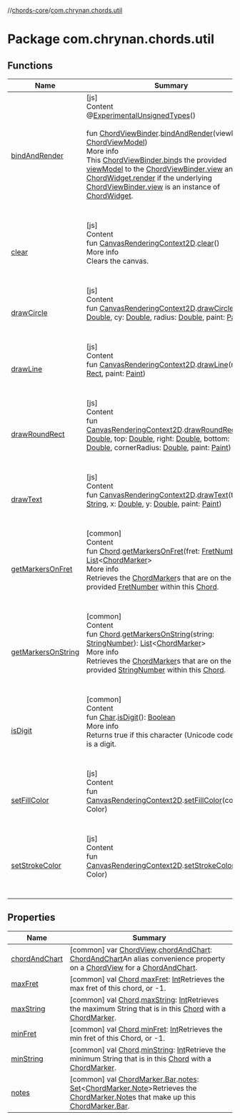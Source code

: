 //[chords-core](../../index.md)/[com.chrynan.chords.util](index.md)



# Package com.chrynan.chords.util  


## Functions  
  
|  Name |  Summary | 
|---|---|
| <a name="com.chrynan.chords.util//bindAndRender/com.chrynan.chords.view.ChordViewBinder#com.chrynan.chords.model.ChordViewModel/PointingToDeclaration/"></a>[bindAndRender](bind-and-render.md)| <a name="com.chrynan.chords.util//bindAndRender/com.chrynan.chords.view.ChordViewBinder#com.chrynan.chords.model.ChordViewModel/PointingToDeclaration/"></a>[js]  <br>Content  <br>@[ExperimentalUnsignedTypes](https://kotlinlang.org/api/latest/jvm/stdlib/kotlin/-experimental-unsigned-types/index.html)()  <br>  <br>fun [ChordViewBinder](../com.chrynan.chords.view/-chord-view-binder/index.md#%5Bcom.chrynan.chords.view%2FChordViewBinder%2F%2F%2FPointingToDeclaration%2F%5D%2FExtensions%2F-2072960283).[bindAndRender](bind-and-render.md)(viewModel: [ChordViewModel](../com.chrynan.chords.model/-chord-view-model/index.md))  <br>More info  <br>This [ChordViewBinder.bind](../com.chrynan.chords.view/-chord-view-binder/bind.md)s the provided [viewModel](bind-and-render.md) to the [ChordViewBinder.view](../com.chrynan.chords.view/-chord-view-binder/view.md) and calls [ChordWidget.render](../../../chords-android/com.chrynan.chords.widget/-chord-widget/render.md) if the underlying [ChordViewBinder.view](../com.chrynan.chords.view/-chord-view-binder/view.md) is an instance of [ChordWidget](../com.chrynan.chords.widget/-chord-widget/index.md).  <br><br><br>|
| <a name="com.chrynan.chords.util//clear/org.w3c.dom.CanvasRenderingContext2D#/PointingToDeclaration/"></a>[clear](clear.md)| <a name="com.chrynan.chords.util//clear/org.w3c.dom.CanvasRenderingContext2D#/PointingToDeclaration/"></a>[js]  <br>Content  <br>fun [CanvasRenderingContext2D](https://kotlinlang.org/api/latest/jvm/stdlib/org.w3c.dom/-canvas-rendering-context2-d/index.html).[clear](clear.md)()  <br>More info  <br>Clears the canvas.  <br><br><br>|
| <a name="com.chrynan.chords.util//drawCircle/org.w3c.dom.CanvasRenderingContext2D#kotlin.Double#kotlin.Double#kotlin.Double#com.chrynan.chords.graphics.Paint/PointingToDeclaration/"></a>[drawCircle](draw-circle.md)| <a name="com.chrynan.chords.util//drawCircle/org.w3c.dom.CanvasRenderingContext2D#kotlin.Double#kotlin.Double#kotlin.Double#com.chrynan.chords.graphics.Paint/PointingToDeclaration/"></a>[js]  <br>Content  <br>fun [CanvasRenderingContext2D](https://kotlinlang.org/api/latest/jvm/stdlib/org.w3c.dom/-canvas-rendering-context2-d/index.html).[drawCircle](draw-circle.md)(cx: [Double](https://kotlinlang.org/api/latest/jvm/stdlib/kotlin/-double/index.html), cy: [Double](https://kotlinlang.org/api/latest/jvm/stdlib/kotlin/-double/index.html), radius: [Double](https://kotlinlang.org/api/latest/jvm/stdlib/kotlin/-double/index.html), paint: [Paint](../com.chrynan.chords.graphics/-paint/index.md))  <br><br><br>|
| <a name="com.chrynan.chords.util//drawLine/org.w3c.dom.CanvasRenderingContext2D#com.chrynan.chords.graphics.Rect#com.chrynan.chords.graphics.Paint/PointingToDeclaration/"></a>[drawLine](draw-line.md)| <a name="com.chrynan.chords.util//drawLine/org.w3c.dom.CanvasRenderingContext2D#com.chrynan.chords.graphics.Rect#com.chrynan.chords.graphics.Paint/PointingToDeclaration/"></a>[js]  <br>Content  <br>fun [CanvasRenderingContext2D](https://kotlinlang.org/api/latest/jvm/stdlib/org.w3c.dom/-canvas-rendering-context2-d/index.html).[drawLine](draw-line.md)(rect: [Rect](../com.chrynan.chords.graphics/-rect/index.md), paint: [Paint](../com.chrynan.chords.graphics/-paint/index.md))  <br><br><br>|
| <a name="com.chrynan.chords.util//drawRoundRect/org.w3c.dom.CanvasRenderingContext2D#kotlin.Double#kotlin.Double#kotlin.Double#kotlin.Double#kotlin.Double#com.chrynan.chords.graphics.Paint/PointingToDeclaration/"></a>[drawRoundRect](draw-round-rect.md)| <a name="com.chrynan.chords.util//drawRoundRect/org.w3c.dom.CanvasRenderingContext2D#kotlin.Double#kotlin.Double#kotlin.Double#kotlin.Double#kotlin.Double#com.chrynan.chords.graphics.Paint/PointingToDeclaration/"></a>[js]  <br>Content  <br>fun [CanvasRenderingContext2D](https://kotlinlang.org/api/latest/jvm/stdlib/org.w3c.dom/-canvas-rendering-context2-d/index.html).[drawRoundRect](draw-round-rect.md)(left: [Double](https://kotlinlang.org/api/latest/jvm/stdlib/kotlin/-double/index.html), top: [Double](https://kotlinlang.org/api/latest/jvm/stdlib/kotlin/-double/index.html), right: [Double](https://kotlinlang.org/api/latest/jvm/stdlib/kotlin/-double/index.html), bottom: [Double](https://kotlinlang.org/api/latest/jvm/stdlib/kotlin/-double/index.html), cornerRadius: [Double](https://kotlinlang.org/api/latest/jvm/stdlib/kotlin/-double/index.html), paint: [Paint](../com.chrynan.chords.graphics/-paint/index.md))  <br><br><br>|
| <a name="com.chrynan.chords.util//drawText/org.w3c.dom.CanvasRenderingContext2D#kotlin.String#kotlin.Double#kotlin.Double#com.chrynan.chords.graphics.Paint/PointingToDeclaration/"></a>[drawText](draw-text.md)| <a name="com.chrynan.chords.util//drawText/org.w3c.dom.CanvasRenderingContext2D#kotlin.String#kotlin.Double#kotlin.Double#com.chrynan.chords.graphics.Paint/PointingToDeclaration/"></a>[js]  <br>Content  <br>fun [CanvasRenderingContext2D](https://kotlinlang.org/api/latest/jvm/stdlib/org.w3c.dom/-canvas-rendering-context2-d/index.html).[drawText](draw-text.md)(text: [String](https://kotlinlang.org/api/latest/jvm/stdlib/kotlin/-string/index.html), x: [Double](https://kotlinlang.org/api/latest/jvm/stdlib/kotlin/-double/index.html), y: [Double](https://kotlinlang.org/api/latest/jvm/stdlib/kotlin/-double/index.html), paint: [Paint](../com.chrynan.chords.graphics/-paint/index.md))  <br><br><br>|
| <a name="com.chrynan.chords.util//getMarkersOnFret/com.chrynan.chords.model.Chord#com.chrynan.chords.model.FretNumber/PointingToDeclaration/"></a>[getMarkersOnFret](get-markers-on-fret.md)| <a name="com.chrynan.chords.util//getMarkersOnFret/com.chrynan.chords.model.Chord#com.chrynan.chords.model.FretNumber/PointingToDeclaration/"></a>[common]  <br>Content  <br>fun [Chord](../com.chrynan.chords.model/-chord/index.md).[getMarkersOnFret](get-markers-on-fret.md)(fret: [FretNumber](../com.chrynan.chords.model/-fret-number/index.md)): [List](https://kotlinlang.org/api/latest/jvm/stdlib/kotlin.collections/-list/index.html)<[ChordMarker](../com.chrynan.chords.model/-chord-marker/index.md)>  <br>More info  <br>Retrieves the [ChordMarker](../com.chrynan.chords.model/-chord-marker/index.md)s that are on the provided [FretNumber](../com.chrynan.chords.model/-fret-number/index.md) within this [Chord](../com.chrynan.chords.model/-chord/index.md).  <br><br><br>|
| <a name="com.chrynan.chords.util//getMarkersOnString/com.chrynan.chords.model.Chord#com.chrynan.chords.model.StringNumber/PointingToDeclaration/"></a>[getMarkersOnString](get-markers-on-string.md)| <a name="com.chrynan.chords.util//getMarkersOnString/com.chrynan.chords.model.Chord#com.chrynan.chords.model.StringNumber/PointingToDeclaration/"></a>[common]  <br>Content  <br>fun [Chord](../com.chrynan.chords.model/-chord/index.md).[getMarkersOnString](get-markers-on-string.md)(string: [StringNumber](../com.chrynan.chords.model/-string-number/index.md)): [List](https://kotlinlang.org/api/latest/jvm/stdlib/kotlin.collections/-list/index.html)<[ChordMarker](../com.chrynan.chords.model/-chord-marker/index.md)>  <br>More info  <br>Retrieves the [ChordMarker](../com.chrynan.chords.model/-chord-marker/index.md)s that are on the provided [StringNumber](../com.chrynan.chords.model/-string-number/index.md) within this [Chord](../com.chrynan.chords.model/-chord/index.md).  <br><br><br>|
| <a name="com.chrynan.chords.util//isDigit/kotlin.Char#/PointingToDeclaration/"></a>[isDigit](is-digit.md)| <a name="com.chrynan.chords.util//isDigit/kotlin.Char#/PointingToDeclaration/"></a>[common]  <br>Content  <br>fun [Char](https://kotlinlang.org/api/latest/jvm/stdlib/kotlin/-char/index.html).[isDigit](is-digit.md)(): [Boolean](https://kotlinlang.org/api/latest/jvm/stdlib/kotlin/-boolean/index.html)  <br>More info  <br>Returns true if this character (Unicode code point) is a digit.  <br><br><br>|
| <a name="com.chrynan.chords.util//setFillColor/org.w3c.dom.CanvasRenderingContext2D#com.chrynan.colors.Color/PointingToDeclaration/"></a>[setFillColor](set-fill-color.md)| <a name="com.chrynan.chords.util//setFillColor/org.w3c.dom.CanvasRenderingContext2D#com.chrynan.colors.Color/PointingToDeclaration/"></a>[js]  <br>Content  <br>fun [CanvasRenderingContext2D](https://kotlinlang.org/api/latest/jvm/stdlib/org.w3c.dom/-canvas-rendering-context2-d/index.html).[setFillColor](set-fill-color.md)(color: Color)  <br><br><br>|
| <a name="com.chrynan.chords.util//setStrokeColor/org.w3c.dom.CanvasRenderingContext2D#com.chrynan.colors.Color/PointingToDeclaration/"></a>[setStrokeColor](set-stroke-color.md)| <a name="com.chrynan.chords.util//setStrokeColor/org.w3c.dom.CanvasRenderingContext2D#com.chrynan.colors.Color/PointingToDeclaration/"></a>[js]  <br>Content  <br>fun [CanvasRenderingContext2D](https://kotlinlang.org/api/latest/jvm/stdlib/org.w3c.dom/-canvas-rendering-context2-d/index.html).[setStrokeColor](set-stroke-color.md)(color: Color)  <br><br><br>|


## Properties  
  
|  Name |  Summary | 
|---|---|
| <a name="com.chrynan.chords.util//chordAndChart/com.chrynan.chords.view.ChordView#/PointingToDeclaration/"></a>[chordAndChart](chord-and-chart.md)| <a name="com.chrynan.chords.util//chordAndChart/com.chrynan.chords.view.ChordView#/PointingToDeclaration/"></a> [common] var [ChordView](../com.chrynan.chords.view/-chord-view/index.md).[chordAndChart](chord-and-chart.md): [ChordAndChart](../com.chrynan.chords.model/-chord-and-chart/index.md)An alias convenience property on a [ChordView](../com.chrynan.chords.view/-chord-view/index.md) for a [ChordAndChart](../com.chrynan.chords.model/-chord-and-chart/index.md).   <br>|
| <a name="com.chrynan.chords.util//maxFret/com.chrynan.chords.model.Chord#/PointingToDeclaration/"></a>[maxFret](max-fret.md)| <a name="com.chrynan.chords.util//maxFret/com.chrynan.chords.model.Chord#/PointingToDeclaration/"></a> [common] val [Chord](../com.chrynan.chords.model/-chord/index.md).[maxFret](max-fret.md): [Int](https://kotlinlang.org/api/latest/jvm/stdlib/kotlin/-int/index.html)Retrieves the max fret of this chord, or -1.   <br>|
| <a name="com.chrynan.chords.util//maxString/com.chrynan.chords.model.Chord#/PointingToDeclaration/"></a>[maxString](max-string.md)| <a name="com.chrynan.chords.util//maxString/com.chrynan.chords.model.Chord#/PointingToDeclaration/"></a> [common] val [Chord](../com.chrynan.chords.model/-chord/index.md).[maxString](max-string.md): [Int](https://kotlinlang.org/api/latest/jvm/stdlib/kotlin/-int/index.html)Retrieves the maximum String that is in this [Chord](../com.chrynan.chords.model/-chord/index.md) with a [ChordMarker](../com.chrynan.chords.model/-chord-marker/index.md).   <br>|
| <a name="com.chrynan.chords.util//minFret/com.chrynan.chords.model.Chord#/PointingToDeclaration/"></a>[minFret](min-fret.md)| <a name="com.chrynan.chords.util//minFret/com.chrynan.chords.model.Chord#/PointingToDeclaration/"></a> [common] val [Chord](../com.chrynan.chords.model/-chord/index.md).[minFret](min-fret.md): [Int](https://kotlinlang.org/api/latest/jvm/stdlib/kotlin/-int/index.html)Retrieves the min fret of this Chord, or -1.   <br>|
| <a name="com.chrynan.chords.util//minString/com.chrynan.chords.model.Chord#/PointingToDeclaration/"></a>[minString](min-string.md)| <a name="com.chrynan.chords.util//minString/com.chrynan.chords.model.Chord#/PointingToDeclaration/"></a> [common] val [Chord](../com.chrynan.chords.model/-chord/index.md).[minString](min-string.md): [Int](https://kotlinlang.org/api/latest/jvm/stdlib/kotlin/-int/index.html)Retrieve the minimum String that is in this [Chord](../com.chrynan.chords.model/-chord/index.md) with a [ChordMarker](../com.chrynan.chords.model/-chord-marker/index.md).   <br>|
| <a name="com.chrynan.chords.util//notes/com.chrynan.chords.model.ChordMarker.Bar#/PointingToDeclaration/"></a>[notes](notes.md)| <a name="com.chrynan.chords.util//notes/com.chrynan.chords.model.ChordMarker.Bar#/PointingToDeclaration/"></a> [common] val [ChordMarker.Bar](../com.chrynan.chords.model/-chord-marker/-bar/index.md).[notes](notes.md): [Set](https://kotlinlang.org/api/latest/jvm/stdlib/kotlin.collections/-set/index.html)<[ChordMarker.Note](../com.chrynan.chords.model/-chord-marker/-note/index.md)>Retrieves the [ChordMarker.Note](../com.chrynan.chords.model/-chord-marker/-note/index.md)s that make up this [ChordMarker.Bar](../com.chrynan.chords.model/-chord-marker/-bar/index.md).   <br>|

